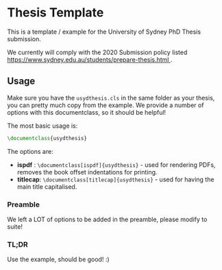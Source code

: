 # Thesis Template

This is a template / example for the University of Sydney PhD Thesis submission.

We currently will comply with the 2020 Submission policy listed [ https://www.sydney.edu.au/students/prepare-thesis.html ](https://www.sydney.edu.au/students/prepare-thesis.html).


## Usage

Make sure you have the ``usydthesis.cls`` in the same folder as your thesis, you can pretty much copy from the example.
We provide a number of options with this documentclass, so it should be helpful!

The most basic usage is:

```tex
\documentclass{usydthesis}
```

The options are:

* **ispdf** : ``\documentclass[ispdf]{usydthesis}`` - used for rendering PDFs, removes the book offset indentations for printing.
* **titlecap**: ``\documentclass[titlecap]{usydthesis}`` - used for having the main title capitalised.


### Preamble

We left a LOT of options to be added in the preamble, please modify to suite!

### TL;DR

Use the example, should be good! :) 
